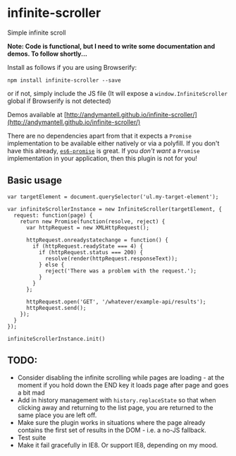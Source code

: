 # infinite-scroller
Simple infinite scroll

**Note: Code is functional, but I need to write some documentation and demos. To follow shortly...**

Install as follows if you are using Browserify:

```npm install infinite-scroller --save```

or if not, simply include the JS file (It will expose a `window.InfiniteScroller` global if Browserify is not detected)

Demos available at [http://andymantell.github.io/infinite-scroller/](http://andymantell.github.io/infinite-scroller/)

There are no dependencies apart from that it expects a `Promise` implementation to be available either natively or via a polyfill. If you don't have this already, [`es6-promise`](https://github.com/jakearchibald/es6-promise) is great. If you *don't want* a `Promise` implementation in your application, then this plugin is not for you!

## Basic usage
```
var targetElement = document.querySelector('ul.my-target-element');

var infiniteScrollerInstance = new InfiniteScroller(targetElement, {
  request: function(page) {
    return new Promise(function(resolve, reject) {
      var httpRequest = new XMLHttpRequest();

      httpRequest.onreadystatechange = function() {
        if (httpRequest.readyState === 4) {
          if (httpRequest.status === 200) {
            resolve(render(httpRequest.responseText));
          } else {
            reject('There was a problem with the request.');
          }
        }
      };

      httpRequest.open('GET', '/whatever/example-api/results');
      httpRequest.send();
    });
  }
});

infiniteScrollerInstance.init()
```


## TODO:

* Consider disabling the infinite scrolling while pages are loading - at the moment if you hold down the END key it loads page after page and goes a bit mad
* Add in history management with `history.replaceState` so that when clicking away and returning to the list page, you are returned to the same place you are left off.
* Make sure the plugin works in situations where the page already contains the first set of results in the DOM - i.e. a no-JS fallback.
* Test suite
* Make it fail gracefully in IE8. Or support IE8, depending on my mood.
